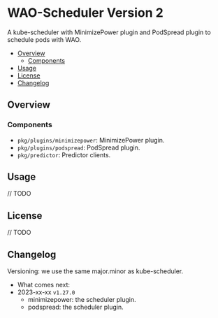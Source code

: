# WAO-Scheduler Version 2

A kube-scheduler with MinimizePower plugin and PodSpread plugin to schedule pods with WAO.

<!-- START doctoc generated TOC please keep comment here to allow auto update -->
<!-- DON'T EDIT THIS SECTION, INSTEAD RE-RUN doctoc TO UPDATE -->

- [Overview](#overview)
  - [Components](#components)
- [Usage](#usage)
- [License](#license)
- [Changelog](#changelog)

<!-- END doctoc generated TOC please keep comment here to allow auto update -->

## Overview

### Components

- `pkg/plugins/minimizepower`: MinimizePower plugin.
- `pkg/plugins/podspread`: PodSpread plugin.
- `pkg/predictor`: Predictor clients.

## Usage

// TODO

## License

// TODO

## Changelog

Versioning: we use the same major.minor as kube-scheduler.

- What comes next:
- 2023-xx-xx `v1.27.0`
  - minimizepower: the scheduler plugin.
  - podspread: the scheduler plugin.
